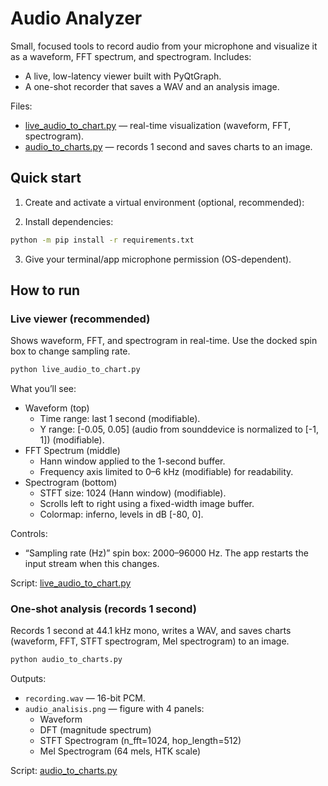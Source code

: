 # Audio Analyzer

Small, focused tools to record audio from your microphone and visualize it as a waveform, FFT spectrum, and spectrogram. Includes:
- A live, low-latency viewer built with PyQtGraph.
- A one-shot recorder that saves a WAV and an analysis image.

Files:
- [live_audio_to_chart.py](live_audio_to_chart.py) — real-time visualization (waveform, FFT, spectrogram).
- [audio_to_charts.py](audio_to_charts.py) — records 1 second and saves charts to an image.

## Quick start

1) Create and activate a virtual environment (optional, recommended):

2) Install dependencies:
```bash
python -m pip install -r requirements.txt
```

3) Give your terminal/app microphone permission (OS-dependent).

## How to run

### Live viewer (recommended)
Shows waveform, FFT, and spectrogram in real-time. Use the docked spin box to change sampling rate.

```bash
python live_audio_to_chart.py
```

What you’ll see:
- Waveform (top)
  - Time range: last 1 second (modifiable).
  - Y range: [-0.05, 0.05] (audio from sounddevice is normalized to [-1, 1]) (modifiable).
- FFT Spectrum (middle)
  - Hann window applied to the 1-second buffer.
  - Frequency axis limited to 0–6 kHz (modifiable) for readability.
- Spectrogram (bottom)
  - STFT size: 1024 (Hann window) (modifiable).
  - Scrolls left to right using a fixed-width image buffer.
  - Colormap: inferno, levels in dB [-80, 0].

Controls:
- “Sampling rate (Hz)” spin box: 2000–96000 Hz. The app restarts the input stream when this changes.



Script: [live_audio_to_chart.py](live_audio_to_chart.py)

### One-shot analysis (records 1 second)
Records 1 second at 44.1 kHz mono, writes a WAV, and saves charts (waveform, FFT, STFT spectrogram, Mel spectrogram) to an image.

```bash
python audio_to_charts.py
```

Outputs:
- `recording.wav` — 16-bit PCM.
- `audio_analisis.png` — figure with 4 panels:
  - Waveform
  - DFT (magnitude spectrum)
  - STFT Spectrogram (n_fft=1024, hop_length=512)
  - Mel Spectrogram (64 mels, HTK scale)

Script: [audio_to_charts.py](audio_to_charts.py)
